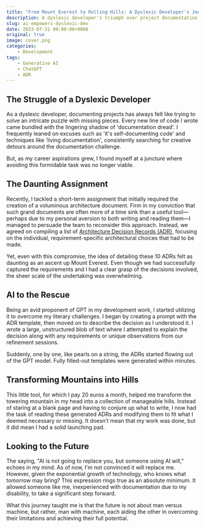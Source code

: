 ```yaml
---
title: "From Mount Everest to Rolling Hills: A Dyslexic Developer's Journey with AI"
description: A dyslexic developer's triumph over project documentation with AI assistance
slug: ai-empowers-dyslexic-dev
date: 2023-07-31 00:00:00+0000
original: true
image: cover.png
categories:
    - Development
tags:
    - Generative AI
    - ChatGPT
    - ADR
---
```


## The Struggle of a Dyslexic Developer

As a dyslexic developer, documenting projects has always felt like trying to solve an intricate puzzle with missing pieces. Every new line of code I wrote came bundled with the lingering shadow of 'documentation dread'. I frequently leaned on excuses such as 'it's self-documenting code' and techniques like 'living documentation', consistently searching for creative detours around the documentation challenge.

But, as my career aspirations grew, I found myself at a juncture where avoiding this formidable task was no longer viable.

## The Daunting Assignment

Recently, I tackled a short-term assignment that initially required the creation of a voluminous architecture document. Firm in my conviction that such grand documents are often more of a time sink than a useful tool—perhaps due to my personal aversion to both writing and reading them—I managed to persuade the team to reconsider this approach. Instead, we agreed on compiling a list of [Architecture Decision Records (ADR)](https://adr.github.io/), focusing on the individual, requirement-specific architectural choices that had to be made.

Yet, even with this compromise, the idea of detailing these 10 ADRs felt as daunting as an ascent up Mount Everest. Even though we had successfully captured the requirements and I had a clear grasp of the decisions involved, the sheer scale of the undertaking was overwhelming.

## AI to the Rescue

Being an avid proponent of GPT in my development work, I started utilizing it to overcome my literary challenges. I began by creating a prompt with the ADR template, then moved on to describe the decision as I understood it. I wrote a large, unstructured blob of text where I attempted to explain the decision along with any requirements or unique observations from our refinement sessions.

Suddenly, one by one, like pearls on a string, the ADRs started flowing out of the GPT model. Fully filled-out templates were generated within minutes.

## Transforming Mountains into Hills

This little tool, for which I pay 20 euros a month, helped me transform the towering mountain in my head into a collection of manageable hills. Instead of staring at a blank page and having to conjure up what to write, I now had the task of reading these generated ADRs and modifying them to fit what I deemed necessary or missing. It doesn’t mean that my work was done, but it did mean I had a solid launching pad.

## Looking to the Future

The saying, "AI is not going to replace you, but someone using AI will," echoes in my mind. As of now, I'm not convinced it will replace me. However, given the exponential growth of technology, who knows what tomorrow may bring? This expression rings true as an absolute minimum. It allowed someone like me, inexperienced with documentation due to my disability, to take a significant step forward.

What this journey taught me is that the future is not about man versus machine, but rather, man with machine, each aiding the other in overcoming their limitations and achieving their full potential.